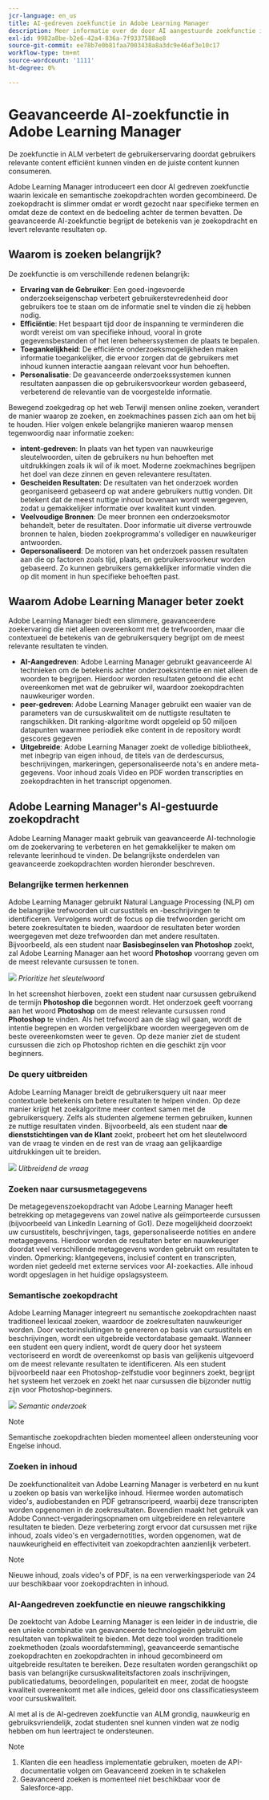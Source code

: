 ```yaml
---
jcr-language: en_us
title: AI-gedreven zoekfunctie in Adobe Learning Manager
description: Meer informatie over de door AI aangestuurde zoekfunctie in Adobe Learning Manager
exl-id: 9982a8be-b2e6-42a4-836a-7f9337588ae8
source-git-commit: ee78b7e0b81faa7003438a8a3dc9e46af3e10c17
workflow-type: tm+mt
source-wordcount: '1111'
ht-degree: 0%

---
```


# Geavanceerde AI-zoekfunctie in Adobe Learning Manager

De zoekfunctie in ALM verbetert de gebruikerservaring doordat gebruikers relevante content efficiënt kunnen vinden en de juiste content kunnen consumeren.

Adobe Learning Manager introduceert een door AI gedreven zoekfunctie waarin lexicale en semantische zoekopdrachten worden gecombineerd. De zoekopdracht is slimmer omdat er wordt gezocht naar specifieke termen en omdat deze de context en de bedoeling achter de termen bevatten. De geavanceerde AI-zoekfunctie begrijpt de betekenis van je zoekopdracht en levert relevante resultaten op.

## Waarom is zoeken belangrijk?

De zoekfunctie is om verschillende redenen belangrijk:

* **Ervaring van de Gebruiker**: Een goed-ingevoerde onderzoekseigenschap verbetert gebruikerstevredenheid door gebruikers toe te staan om de informatie snel te vinden die zij hebben nodig.
* **Efficiëntie**: Het bespaart tijd door de inspanning te verminderen die wordt vereist om van specifieke inhoud, vooral in grote gegevensbestanden of het leren beheerssystemen de plaats te bepalen.
* **Toegankelijkheid**: De efficiënte onderzoeksmogelijkheden maken informatie toegankelijker, die ervoor zorgen dat de gebruikers met inhoud kunnen interactie aangaan relevant voor hun behoeften.
* **Personalisatie**: De geavanceerde onderzoekssystemen kunnen resultaten aanpassen die op gebruikersvoorkeur worden gebaseerd, verbeterend de relevantie van de voorgestelde informatie.

Bewegend zoekgedrag op het web
Terwijl mensen online zoeken, verandert de manier waarop ze zoeken, en zoekmachines passen zich aan om het bij te houden. Hier volgen enkele belangrijke manieren waarop mensen tegenwoordig naar informatie zoeken:

* **intent-gedreven**: In plaats van het typen van nauwkeurige sleutelwoorden, uiten de gebruikers nu hun behoeften met uitdrukkingen zoals ik wil of ik moet. Moderne zoekmachines begrijpen het doel van deze zinnen en geven relevantere resultaten.
* **Gescheiden Resultaten**: De resultaten van het onderzoek worden georganiseerd gebaseerd op wat andere gebruikers nuttig vonden. Dit betekent dat de meest nuttige inhoud bovenaan wordt weergegeven, zodat u gemakkelijker informatie over kwaliteit kunt vinden.
* **Veelvoudige Bronnen**: De meer bronnen een onderzoeksmotor behandelt, beter de resultaten. Door informatie uit diverse vertrouwde bronnen te halen, bieden zoekprogramma&#39;s vollediger en nauwkeuriger antwoorden.
* **Gepersonaliseerd**: De motoren van het onderzoek passen resultaten aan die op factoren zoals tijd, plaats, en gebruikersvoorkeur worden gebaseerd. Zo kunnen gebruikers gemakkelijker informatie vinden die op dit moment in hun specifieke behoeften past.

## Waarom Adobe Learning Manager beter zoekt

Adobe Learning Manager biedt een slimmere, geavanceerdere zoekervaring die niet alleen overeenkomt met de trefwoorden, maar die contextueel de betekenis van de gebruikersquery begrijpt om de meest relevante resultaten te vinden.

* **AI-Aangedreven**: Adobe Learning Manager gebruikt geavanceerde AI technieken om de betekenis achter onderzoeksintentie en niet alleen de woorden te begrijpen. Hierdoor worden resultaten getoond die echt overeenkomen met wat de gebruiker wil, waardoor zoekopdrachten nauwkeuriger worden.
* **peer-gedreven**: Adobe Learning Manager gebruikt een waaier van de parameters van de cursuskwaliteit om de nuttigste resultaten te rangschikken. Dit ranking-algoritme wordt opgeleid op 50 miljoen datapunten waarmee periodiek elke content in de repository wordt gescores gegeven
* **Uitgebreide**: Adobe Learning Manager zoekt de volledige bibliotheek, met inbegrip van eigen inhoud, de titels van de derdescursus, beschrijvingen, markeringen, gepersonaliseerde nota&#39;s en andere meta-gegevens. Voor inhoud zoals Video en PDF worden transcripties en zoekopdrachten in het transcript opgenomen.

## Adobe Learning Manager&#39;s AI-gestuurde zoekopdracht

Adobe Learning Manager maakt gebruik van geavanceerde AI-technologie om de zoekervaring te verbeteren en het gemakkelijker te maken om relevante leerinhoud te vinden. De belangrijkste onderdelen van geavanceerde zoekopdrachten worden hieronder beschreven.

### Belangrijke termen herkennen

Adobe Learning Manager gebruikt Natural Language Processing (NLP) om de belangrijke trefwoorden uit cursustitels en -beschrijvingen te identificeren. Vervolgens wordt de focus op die trefwoorden gericht om betere zoekresultaten te bieden, waardoor de resultaten beter worden weergegeven met deze trefwoorden dan met andere resultaten. Bijvoorbeeld, als een student naar **Basisbeginselen van Photoshop** zoekt, zal Adobe Learning Manager aan het woord **Photoshop** voorrang geven om de meest relevante cursussen te tonen.

![](assets/search-2.png)
_Prioritize het sleutelwoord_

In het screenshot hierboven, zoekt een student naar cursussen gebruikend de termijn **Photoshop die** begonnen wordt. Het onderzoek geeft voorrang aan het woord **Photoshop** om de meest relevante cursussen rond **Photoshop** te vinden. Als het trefwoord aan de slag wil gaan, wordt de intentie begrepen en worden vergelijkbare woorden weergegeven om de beste overeenkomsten weer te geven. Op deze manier ziet de student cursussen die zich op Photoshop richten en die geschikt zijn voor beginners.

### De query uitbreiden

Adobe Learning Manager breidt de gebruikersquery uit naar meer contextuele betekenis om betere resultaten te helpen vinden. Op deze manier krijgt het zoekalgoritme meer context samen met de gebruikersquery. Zelfs als studenten algemene termen gebruiken, kunnen ze nuttige resultaten vinden. Bijvoorbeeld, als een student naar **de dienststichtingen van de Klant** zoekt, probeert het om het sleutelwoord van de vraag te vinden en de rest van de vraag aan gelijkaardige uitdrukkingen uit te breiden.

![](assets/search-1.png)
_Uitbreidend de vraag_

### Zoeken naar cursusmetagegevens

De metagegevenszoekopdracht van Adobe Learning Manager heeft betrekking op metagegevens van zowel native als geïmporteerde cursussen (bijvoorbeeld van LinkedIn Learning of Go1). Deze mogelijkheid doorzoekt uw cursustitels, beschrijvingen, tags, gepersonaliseerde notities en andere metagegevens. Hierdoor worden de resultaten beter en nauwkeuriger doordat veel verschillende metagegevens worden gebruikt om resultaten te vinden.
Opmerking: klantgegevens, inclusief content en transcripten, worden niet gedeeld met externe services voor AI-zoekacties. Alle inhoud wordt opgeslagen in het huidige opslagsysteem.

### Semantische zoekopdracht

Adobe Learning Manager integreert nu semantische zoekopdrachten naast traditioneel lexicaal zoeken, waardoor de zoekresultaten nauwkeuriger worden. Door vectorinsluitingen te genereren op basis van cursustitels en beschrijvingen, wordt een uitgebreide vectordatabase gemaakt. Wanneer een student een query indient, wordt de query door het systeem vectoriseerd en wordt de overeenkomst op basis van gelijkenis uitgevoerd om de meest relevante resultaten te identificeren. Als een student bijvoorbeeld naar een Photoshop-zelfstudie voor beginners zoekt, begrijpt het systeem het verzoek en zoekt het naar cursussen die bijzonder nuttig zijn voor Photoshop-beginners.

![](assets/semantic-search.png)
_Semantic onderzoek_

>[!NOTE]
>
>Semantische zoekopdrachten bieden momenteel alleen ondersteuning voor Engelse inhoud.

### Zoeken in inhoud

De zoekfunctionaliteit van Adobe Learning Manager is verbeterd en nu kunt u zoeken op basis van werkelijke inhoud. Hiermee worden automatisch video&#39;s, audiobestanden en PDF getranscripeerd, waarbij deze transcripten worden opgenomen in de zoekresultaten. Bovendien maakt het gebruik van Adobe Connect-vergaderingsopnamen om uitgebreidere en relevantere resultaten te bieden. Deze verbetering zorgt ervoor dat cursussen met rijke inhoud, zoals video&#39;s en vergadernotities, worden opgenomen, wat de nauwkeurigheid en effectiviteit van zoekopdrachten aanzienlijk verbetert.

>[!NOTE]
>
>Nieuwe inhoud, zoals video&#39;s of PDF, is na een verwerkingsperiode van 24 uur beschikbaar voor zoekopdrachten in inhoud.

### AI-Aangedreven zoekfunctie en nieuwe rangschikking

De zoektocht van Adobe Learning Manager is een leider in de industrie, die een unieke combinatie van geavanceerde technologieën gebruikt om resultaten van topkwaliteit te bieden. Met deze tool worden traditionele zoekmethoden (zoals woordafstemming), geavanceerde semantische zoekopdrachten en zoekopdrachten in inhoud gecombineerd om uitgebreide resultaten te bereiken. Deze resultaten worden gerangschikt op basis van belangrijke cursuskwaliteitsfactoren zoals inschrijvingen, publicatiedatums, beoordelingen, populariteit en meer, zodat de hoogste kwaliteit overeenkomt met alle indices, geleid door ons classificatiesysteem voor cursuskwaliteit.

Al met al is de AI-gedreven zoekfunctie van ALM grondig, nauwkeurig en gebruiksvriendelijk, zodat studenten snel kunnen vinden wat ze nodig hebben om hun leertraject te ondersteunen.


>[!NOTE]
>
>1. Klanten die een headless implementatie gebruiken, moeten de API-documentatie volgen om Geavanceerd zoeken in te schakelen
>2. Geavanceerd zoeken is momenteel niet beschikbaar voor de Salesforce-app.
